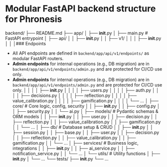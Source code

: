 # Modular FastAPI backend structure for Phronesis

backend/
├── README.md
├── app/
│   ├── __init__.py
│   ├── main.py            # FastAPI entrypoint
│   ├── api/
│   │   ├── __init__.py
│   │   ├── v1/
│   │   │   ├── __init__.py
│   │   │### Endpoints
- All API endpoints are defined in `backend/app/api/v1/endpoints/` as modular FastAPI routers.
- **Admin endpoints** for internal operations (e.g., DB migration) are in `backend/app/api/v1/endpoints/admin.py` and are protected for CI/CD use only.
- **Admin endpoints** for internal operations (e.g., DB migration) are in `backend/app/api/v1/endpoints/admin.py` and are protected for CI/CD use only.
│   │   │   │   ├── __init__.py
│   │   │   │   ├── users.py
│   │   │   │   ├── auth.py
│   │   │   │   ├── decisions.py
│   │   │   │   ├── reflection.py
│   │   │   │   ├── value_calibration.py
│   │   │   │   ├── gamification.py
│   │   │   │   └── ...
│   ├── core/              # Core logic, config, security
│   │   ├── __init__.py
│   │   ├── config.py
│   │   ├── security.py
│   │   └── ai.py
│   ├── models/            # Pydantic schemas & ORM models
│   │   ├── __init__.py
│   │   ├── user.py
│   │   ├── decision.py
│   │   ├── reflection.py
│   │   ├── value_calibration.py
│   │   ├── gamification.py
│   │   └── ...
│   ├── db/                # Database setup & CRUD
│   │   ├── __init__.py
│   │   ├── session.py
│   │   ├── base.py
│   │   ├── user.py
│   │   ├── decision.py
│   │   ├── reflection.py
│   │   ├── value_calibration.py
│   │   ├── gamification.py
│   │   └── ...
│   ├── services/          # Business logic, integrations
│   │   ├── __init__.py
│   │   ├── ai_service.py
│   │   ├── notification_service.py
│   │   └── ...
│   └── utils/             # Utility functions
│       ├── __init__.py
│       └── ...
└── tests/
    ├── __init__.py
    └── ...
